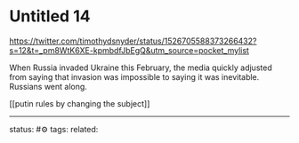 # Untitled 14
https://twitter.com/timothydsnyder/status/1526705588373266432?s=12&t=_pm8WtK6XE-kpmbdfJbEgQ&utm_source=pocket_mylist

When Russia invaded Ukraine this February, the media quickly adjusted from saying that invasion was impossible to saying it was inevitable. Russians went along.

[[putin rules by changing the subject]]

---
status: #⚙️ 
tags: 
related: 